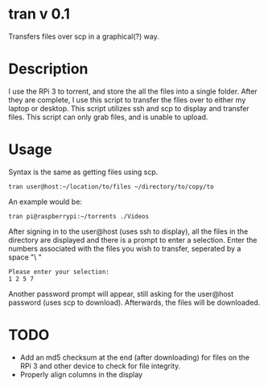 # tran v 0.1
Transfers files over scp in a graphical(?) way.

# Description

I use the RPi 3 to torrent, and store the all the files into a single folder. After they are complete, I use this script to transfer the files over to either my laptop or desktop. This script utilizes ssh and scp to display and transfer files. This script can only grab files, and is unable to upload.

# Usage

Syntax is the same as getting files using scp.
```
tran user@host:~/location/to/files ~/directory/to/copy/to
```
An example would be:
```
tran pi@raspberrypi:~/torrents ./Videos
```
After signing in to the user@host (uses ssh to display), all the files in the directory are displayed and there is a prompt to enter a selection.
Enter the numbers associated with the files you wish to transfer, seperated by a space "\ "
```
Please enter your selection:
1 2 5 7
```
Another password prompt will appear, still asking for the user@host password (uses scp to download).
Afterwards, the files will be downloaded.

# TODO

- Add an md5 checksum at the end (after downloading) for files on the RPi 3 and other device to check for file integrity.
- Properly align columns in the display
